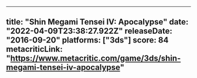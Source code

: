 
---
title: "Shin Megami Tensei IV: Apocalypse"
date: "2022-04-09T23:38:27.922Z"
releaseDate: "2016-09-20"
platforms: ["3ds"]
score: 84
metacriticLink: "https://www.metacritic.com/game/3ds/shin-megami-tensei-iv-apocalypse"
---

